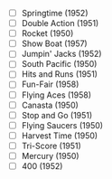 - [ ] Springtime (1952)
- [ ] Double Action (1951)
- [ ] Rocket (1950)
- [ ] Show Boat (1957)
- [ ] Jumpin' Jacks (1952)
- [ ] South Pacific (1950)
- [ ] Hits and Runs (1951)
- [ ] Fun-Fair (1958)
- [ ] Flying Aces (1958)
- [ ] Canasta (1950)
- [ ] Stop and Go (1951)
- [ ] Flying Saucers (1950)
- [ ] Harvest Time (1950)
- [ ] Tri-Score (1951)
- [ ] Mercury (1950)
- [ ] 400 (1952)
